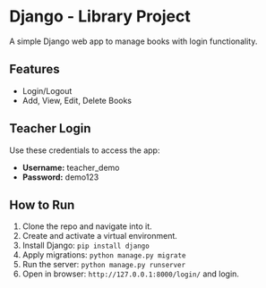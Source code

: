 # Django - Library Project

A simple Django web app to manage books with login functionality.

## Features
- Login/Logout
- Add, View, Edit, Delete Books

## Teacher Login
Use these credentials to access the app:

- **Username:** teacher_demo  
- **Password:** demo123  

## How to Run
1. Clone the repo and navigate into it.
2. Create and activate a virtual environment.
3. Install Django: `pip install django`
4. Apply migrations: `python manage.py migrate`
5. Run the server: `python manage.py runserver`
6. Open in browser: `http://127.0.0.1:8000/login/` and login.
